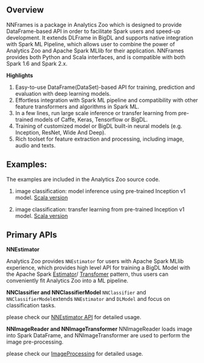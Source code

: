 
## Overview

NNFrames is a package in Analytics Zoo which is designed to provide DataFrame-based API in order to
facilitate Spark users and speed-up development. It extends DLFrame in BigDL and supports native integration with Spark ML Pipeline, which allows user to combine the
power of Analytics Zoo and Apache Spark MLlib for their application. NNFrames provides both Python and
Scala interfaces, and is compatible with both Spark 1.6 and Spark 2.x.


**Highlights**
1. Easy-to-use DataFrame(DataSet)-based API for training, prediction and evaluation with deep learning models.
2. Effortless integration with Spark ML pipeline and compatibility with other feature transformers and algorithms in Spark ML.
3. In a few lines, run large scale inference or transfer learning from pre-trained models of Caffe, Keras, Tensorflow or BigDL.
4. Training of customized model or BigDL built-in neural models (e.g. Inception, ResNet, Wide And Deep).
5. Rich toolset for feature extraction and processing, including image, audio and texts.

## Examples:

The examples are included in the Analytics Zoo source code.

1. image classification: model inference using pre-trained Inception v1 model.
    [Scala version](https://github.com/intel-analytics/zoo/tree/master/zoo/src/main/scala/com/intel/analytics/zoo/examples/nnframes/imageInference)

2. image classification: transfer learning from pre-trained Inception v1 model.
    [Scala version](https://github.com/intel-analytics/zoo/tree/master/zoo/src/main/scala/com/intel/analytics/zoo/examples/nnframes/transferLearning)

## Primary APIs

**NNEstimator**

Analytics Zoo provides `NNEstimator` for users with Apache Spark MLlib experience, which
provides high level API for training a BigDL Model with the Apache Spark
[Estimator](https://spark.apache.org/docs/2.1.1/ml-pipeline.html#estimators)/
[Transfomer](https://spark.apache.org/docs/2.1.1/ml-pipeline.html#transformers)
pattern, thus users can conveniently fit Analytics Zoo into a ML pipeline.

**NNClassifier and NNClassifierModel**
`NNClassifier` and `NNClassifierModel`extends `NNEstimator` and `DLModel` and focus on classification
tasks.

please check our
[NNEstimator API](NNEstimator.md) for detailed usage.

**NNImageReader and NNImageTransformer**
NNImageReader loads image into Spark DataFrame, and NNImageTransformer are used to perform the image pre-processing.

please check our
[ImageProcessing](ImagesProcessing.md) for detailed usage.
